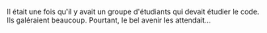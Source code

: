 Il était une fois qu'il y avait un groupe d'étudiants qui devait étudier le code. Ils galéraient beaucoup. Pourtant, le bel avenir les attendait...
